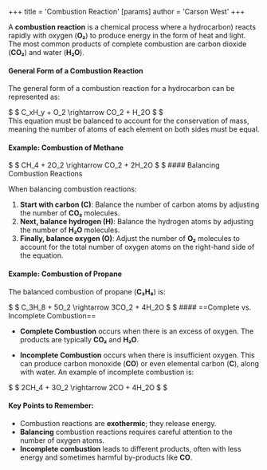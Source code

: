 +++
 title = 'Combustion Reaction'
[params]
	author = 'Carson West'
+++

A **combustion reaction** is a chemical process where  a hydrocarbon) reacts rapidly with oxygen (**O₂**) to produce energy in the form of heat and light. The most common products of complete combustion are carbon dioxide (**CO₂**) and water (**H₂O**). 

#### General Form of a Combustion Reaction

The general form of a combustion reaction for a hydrocarbon can be represented as:

 $  $  C_xH_y + O_2 \rightarrow CO_2 + H_2O
 $  $  
This equation must be balanced to account for the conservation of mass, meaning the number of atoms of each element on both sides must be equal.

#### Example: Combustion of Methane

 $  $  CH_4 + 2O_2 \rightarrow CO_2 + 2H_2O
 $  $  #### Balancing Combustion Reactions

When balancing combustion reactions:
1. **Start with carbon (C)**: Balance the number of carbon atoms by adjusting the number of **CO₂** molecules.
2. **Next, balance hydrogen (H)**: Balance the hydrogen atoms by adjusting the number of **H₂O** molecules.
3. **Finally, balance oxygen (O)**: Adjust the number of **O₂** molecules to account for the total number of oxygen atoms on the right-hand side of the equation.

#### Example: Combustion of Propane

The balanced combustion of propane (**C₃H₈**) is:

 $  $  C_3H_8 + 5O_2 \rightarrow 3CO_2 + 4H_2O
 $  $  #### ==Complete vs. Incomplete Combustion==

- **Complete Combustion** occurs when there is an excess of oxygen. The products are typically **CO₂** and **H₂O**.
  
- **Incomplete Combustion** occurs when there is insufficient oxygen. This can produce carbon monoxide (**CO**) or even elemental carbon (**C**), along with water. An example of incomplete combustion is:

 $  $  2CH_4 + 3O_2 \rightarrow 2CO + 4H_2O
 $  $  
#### Key Points to Remember:
- Combustion reactions are **exothermic**; they release energy.
- **Balancing** combustion reactions requires careful attention to the number of oxygen atoms.
- **Incomplete combustion** leads to different products, often with less energy and sometimes harmful by-products like **CO**.
